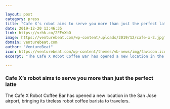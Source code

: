 ```yaml
---

layout: post
category: press
title: "Cafe X’s robot aims to serve you more than just the perfect latte"
date: 2019-12-20 13:46:35
link: https://vrhk.co/2EFvXbO
image: https://venturebeat.com/wp-content/uploads/2019/12/cafe-x-2.jpg?w=1200&strip=all
domain: venturebeat.com
author: "VentureBeat"
icon: https://venturebeat.com/wp-content/themes/vb-news/img/favicon.ico
excerpt: "The Cafe X Robot Coffee Bar has opened a new location in the San Jose airport, bringing its tireless robot coffee barista to travelers."

---
```


### Cafe X’s robot aims to serve you more than just the perfect latte

The Cafe X Robot Coffee Bar has opened a new location in the San Jose airport, bringing its tireless robot coffee barista to travelers.